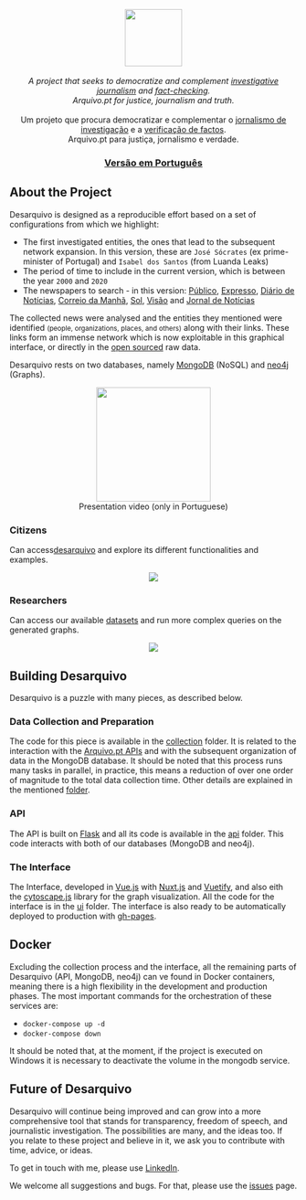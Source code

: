 <!-- <h1 align="center">Desarquivo</h1> -->

<p align="center">
<a href="https://msramalho.github.io/desarquivo/" >
<img height="100px" src="https://i.imgur.com/bbqpudq.gif" />
</a>
<br>
<br>
<i>A project that seeks to democratize and complement <u>investigative journalism</u> and <u>fact-checking</u>.
<br>
Arquivo.pt for justice, journalism and truth.</i>
<br>
<br>
Um projeto que procura democratizar e complementar o <u>jornalismo de investigação</u> e a <u>verificação de factos</u>. 
<br>
Arquivo.pt para justiça, jornalismo e verdade.
<br>
<h3 align="center"><a href="README.md">Versão em Português</a></h3>
</p>

## About the Project
Desarquivo is designed as a reproducible effort based on a set of configurations from which we highlight:

* The first investigated entities, the ones that lead to the subsequent network expansion. In this version, these are `José Sócrates` (ex prime-minister of Portugal) and `Isabel dos Santos` (from Luanda Leaks)
* The period of time to include in the current version, which is between the year `2000` and `2020`
* The newspapers to search - in this version: [Público](https://www.publico.pt/), [Expresso](https://expresso.pt/), [Diário de Notícias](https://www.dn.pt/), [Correio da Manhã](https://www.cmjornal.pt/), [Sol](https://sol.sapo.pt/), [Visão](https://visao.sapo.pt/) and [Jornal de Notícias](https://www.jn.pt/)

The collected news were analysed and the entities they mentioned were identified <small>(people, organizations, places, and others)</small> along with their links. These links form an immense network which is now exploitable in this graphical interface, or directly in the [open sourced](DATASETS.md) raw data.

Desarquivo rests on two databases, namely [MongoDB](https://www.mongodb.com/) (NoSQL) and [neo4j](https://neo4j.com/) (Graphs).

<p align="center">
   <a href="https://youtu.be/tVlOUuRqIVU" >
      <img height="200px" src="https://i.imgur.com/0sHj6Fi.png"/>
   </a>
   <br>
   Presentation video (only in Portuguese)
</p>

### Citizens
Can access[desarquivo](https://msramalho.github.io/desarquivo/) and explore its different functionalities and examples. 

<p align="center"><img src="https://i.imgur.com/NRxBO0h.png"/></p>


### Researchers
Can access our available [datasets](DATASETS.md) and run more complex queries on the generated graphs.

<p align="center"><img src="https://i.imgur.com/wNThGU0.png"/></p>

## Building Desarquivo
Desarquivo is a puzzle with many pieces, as described below.

### Data Collection and Preparation
The code for this piece is available in the [collection](collection/) folder. It is related to the interaction with the [Arquivo.pt APIs](https://github.com/arquivo/pwa-technologies/wiki/APIs) and with the subsequent organization of data in the MongoDB database. It should be noted that this process runs many tasks in parallel, in practice, this means a reduction of over one order of magnitude to the total data collection time. Other details are explained in the mentioned [folder](collection/).

### API
The API is built on [Flask](https://flask.palletsprojects.com/en/1.1.x/) and all its code is available in the [api](api/) folder. This code interacts with both of our databases (MongoDB and neo4j). 

### The Interface
The Interface, developed in [Vue.js](https://vuejs.org/) with [Nuxt.js](https://nuxtjs.org/) and [Vuetify](https://vuetifyjs.com/en/), and also eith the [cytoscape.js](https://js.cytoscape.org/) library for the graph visualization. All the code for the interface is in the [ui](ui/) folder. The interface is also ready to be automatically deployed to production with [gh-pages](https://pages.github.com/).

## Docker
Excluding the collection process and the interface, all the remaining parts of Desarquivo (API, MongoDB, neo4j) can ve found in Docker containers, meaning there is a high flexibility in the development and production phases. The most important commands for the orchestration of these services are:
* `docker-compose up -d`
* `docker-compose down`

It should be noted that, at the moment, if the project is executed on Windows it is necessary to deactivate the volume in the mongodb service.

## Future of Desarquivo
Desarquivo will continue being improved and can grow into a more comprehensive tool that stands for transparency, freedom of speech, and journalistic investigation. The possibilities are many, and the ideas too. If you relate to these project and believe in it, we ask you to contribute with time, advice, or ideas. 

To get in touch with me, please use [LinkedIn](https://www.linkedin.com/in/msramalho/). 

We welcome all suggestions and bugs. For that, please use the [issues](https://github.com/msramalho/desarquivo/issues) page. 
